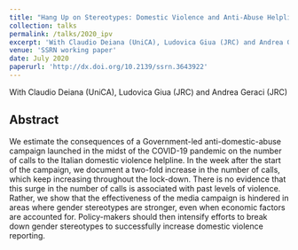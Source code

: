 ```yaml
---
title: "Hang Up on Stereotypes: Domestic Violence and Anti-Abuse Helpline Campaign"
collection: talks
permalink: /talks/2020_ipv
excerpt: 'With Claudio Deiana (UniCA), Ludovica Giua (JRC) and Andrea Geraci (JRC)'
venue: 'SSRN working paper'
date: July 2020
paperurl: 'http://dx.doi.org/10.2139/ssrn.3643922'
---
```

With Claudio Deiana (UniCA), Ludovica Giua (JRC) and Andrea Geraci (JRC)

Abstract 
-----
We estimate the consequences of a Government-led anti-domestic-abuse campaign launched in the midst of the COVID-19 pandemic on the number of calls to the Italian domestic violence helpline. In the week after the start of the campaign, we document a two-fold increase in the number of calls, which keep increasing throughout the lock-down. There is no evidence that this surge in the number of calls is associated with past levels of violence. Rather, we show that the effectiveness of the media campaign is hindered in areas where gender stereotypes are stronger, even when economic factors are accounted for. Policy-makers should then intensify efforts to break down gender stereotypes to successfully increase domestic violence reporting.


